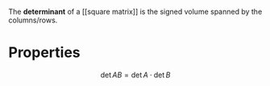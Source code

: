 The **determinant** of a [[square matrix]] is the signed volume spanned by the columns/rows.

# Properties

$$
\det AB = \det A \cdot \det B
$$